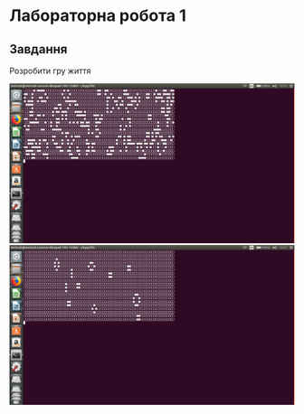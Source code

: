 # Лабораторна робота 1

## Завдання
Розробити гру життя

![Сркіншот 1](/life1.png)
![Сркіншот 2](/life2.png)
